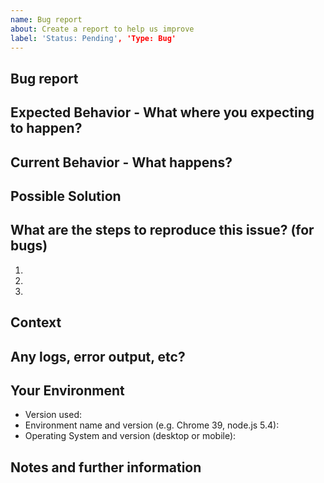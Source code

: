```yaml
---
name: Bug report
about: Create a report to help us improve
label: 'Status: Pending', 'Type: Bug'
---
```


<!--- Provide a general summary of the Issue in the Title above -->

<!--
*Remember, an issue is not the place to ask questions. Please check out our contribution guidelines. 
Before you open an Issue, please check if a similar issue already exists or has been closed before.*

*Delete the above section and the instructions in the sections below before submitting*
-->

## Bug report

## Expected Behavior - What where you expecting to happen?
<!--- If you're describing a bug, tell us what should happen -->

## Current Behavior - What happens?
<!--- If describing a bug, tell us what happens instead of the expected behavior -->

## Possible Solution
<!--- Not obligatory, but suggest a fix/reason for the bug -->

## What are the steps to reproduce this issue? (for bugs)
<!--- Provide a link to a live example, or an unambiguous set of steps to -->
<!--- reproduce this bug. Include code to reproduce, if relevant -->
1.
2.
3.

## Context
<!--- How has this issue affected you? What are you trying to accomplish? -->
<!--- Providing context helps us come up with a solution that is most useful in the real world -->

## Any logs, error output, etc?

## Your Environment
<!--- Include as many relevant details about the environment you experienced the bug in -->
* Version used:
* Environment name and version (e.g. Chrome 39, node.js 5.4):
* Operating System and version (desktop or mobile):

## Notes and further information
